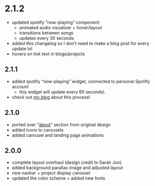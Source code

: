 
# 2.1.2

* updated spotify “now-playing” component:
  * animated audio visualizer + hover/layout
  * transitions between songs
  * updates every 30 seconds
* added this changelog so I don't need to make a blog post for every update lol
* hovers on link text in blogs/projects

## 2.1.1

* added spotify “now-playing” widget, connected to personal Spotify account
  * this widget will update every 60 seconds\
* check out [my blog](/blogs/Devlog-i-made-a-Spotify-widget-for-my-portfolio.mdx) about this process!

## 2.1.0

* ported over “[about](/about)” section from original design
* added icons to carousels
* added carousel and landing page animations

## 2.0.0

* complete layout overhaul (design credit to Sarah Jun)
* added background parallax image and adjusted layout
* new navbar + project display carousel
* updated the color scheme + added new fonts
